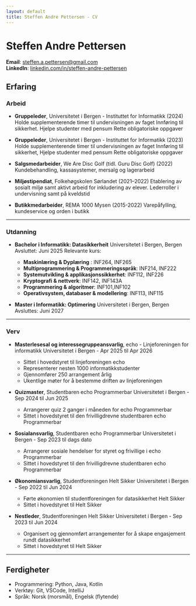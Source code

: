 ```yaml
---
layout: default
title: Steffen Andre Pettersen - CV
---
```


# Steffen Andre Pettersen

**Email**: steffen.a.pettersen@gmail.com  
**LinkedIn**: [linkedin.com/in/steffen-andre-pettersen](https://no.linkedin.com/in/steffen-andre-pettersen-44283424b)

## Erfaring

### Arbeid
- **Gruppeleder**, Universitetet i Bergen - Instituttet for Informatikk (2024)
  Holde supplementerende timer til undervisningen av faget Innføring til sikkerhet.
  Hjelpe studenter med pensum
  Rette obligatoriske oppgaver

- **Gruppeleder**, Universitetet i Bergen - Instituttet for Informatikk (2023)
  Holde supplementerende timer til undervisningen av faget Innføring til sikkerhet, 
  Hjelpe studenter med pensum 
  Rette obligatoriske oppgaver

- **Salgsmedarbeider**, We Are Disc Golf (tidl. Guru Disc Golf) (2022)
  Kundebehandling, kassasystemer, mersalg og lagerarbeid

- **Miljøstipendiat**, Folkehøgskolen Sørlandet (2021–2022)
  Etablering av sosialt miljø samt aktivt arbeid for inkludering av elever.
  Lederroller i undervisning samt på kveldstid

- **Butikkmedarbeider**, REMA 1000 Mysen (2015-2022)
  Varepåfylling, kundeservice og orden i butikk

---
### Utdanning

- **Bachelor i Informatikk: Datasikkerheit**
  Universitetet i Bergen, Bergen
  Avsluttet: Juni 2025
  Relevante kurs:
  - **Maskinlæring & Dyplæring** : INF264, INF265
  - **Multiprogrammering & Programmeringsspråk**: INF214, INF222
  - **Systemutvikling & applikasjonssikkerhet**: INF112, INF226
  - **Kryptografi & nettverk**: INF142, INF143A
  - **Programmering & algoritmer**: INF101,INF102
  - **Operativsystem, databaser & modellering**: INF113, INF115

- **Master i Informatikk: Optimering**
  Universitetet i Bergen, Bergen
  Avsluttes: Juni 2027

---
### Verv

- **Masterlesesal og interessegruppeansvarlig**, echo - Linjeforeningen for informatikk
  Universitetet i Bergen - Apr 2025 til Apr 2026
  - Sittet i hovedstyret til linjeforeningen echo
  - Representerer nesten 1000 informatikkstudenter
  - Gjennomfører 250 arrangement årlig
  - Ukentlige møter for å bestemme driften av linjeforeningen

- **Quizmaster**, Studentbaren echo Programmerbar
  Universitetet i Bergen - Sep 2024 til Jun 2025
  - Arrangerer quiz 2 ganger i måneden for echo Programmerbar
  - Sittet i hovedstyret til den frivilligdrevne studentbaren echo Programmerbar

- **Sosialansvarlig**, Studentbaren echo Programmerbar
  Universitetet i Bergen - Sep 2023 til dags dato
  - Arrangerer sosiale hendelser for styret og frivillige i echo Programmerbar
  - Sittet i hovedstyret til den frivilligdrevne studentbaren echo Programmerbar

- **Økonomiansvarlig**, Studentforeningen Helt Sikker
  Universitetet i Bergen - Sep 2022 til Jun 2024
  - Førte økonomien til studentforeningen for datasikkerhet Helt Sikker
  - Sittet i hovedstyret til Helt Sikker

- **Nestleder**, Studentforeningen Helt Sikker
  Universitetet i Bergen - Sep 2023 til Jun 2024
  - Organisert og gjennomført arrangementer for å skape engasjement rundt datasikkerhet
  - Sittet i hovedstyret til Helt Sikker

---

## Ferdigheter

- Programmering: Python, Java, Kotlin
- Verktøy: Git, VSCode, IntelliJ
- Språk: Norsk (morsmål), Engelsk (flytende)
